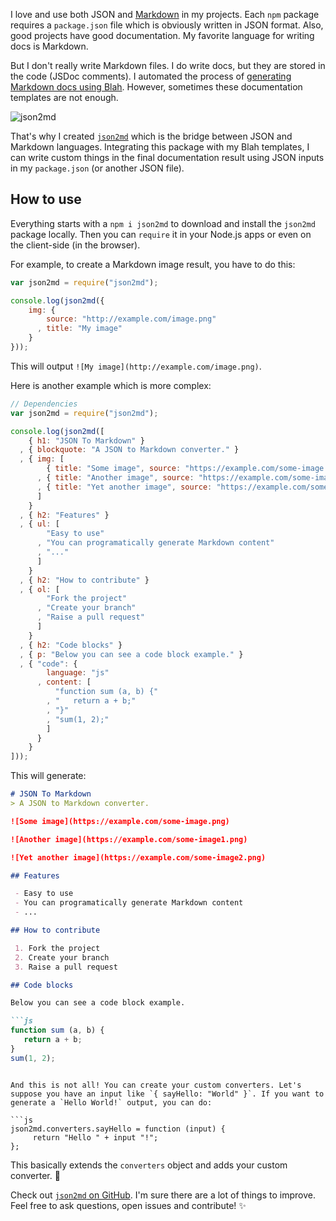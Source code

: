 I love and use both JSON and [Markdown](https://en.wikipedia.org/wiki/Markdown) in my projects. Each `npm` package requires a `package.json` file which is obviously written in JSON format. Also, good projects have good documentation. My favorite language for writing docs is Markdown.

But I don't really write Markdown files. I do write docs, but they are stored in the code (JSDoc comments). I automated the process of [generating Markdown docs using Blah](http://ionicabizau.net/blog/25-increasing-productivity-using-blah-2-0-0). However, sometimes these documentation templates are not enough.

![json2md](http://i.imgur.com/uj64JFw.png)

That's why I created [`json2md`](https://github.com/IonicaBizau/json2md) which is the bridge between JSON and Markdown languages. Integrating this package with my Blah templates, I can write custom things in the final documentation result using JSON inputs in my `package.json` (or another JSON file).

## How to use

Everything starts with a `npm i json2md` to download and install the `json2md` package locally. Then you can `require` it in your Node.js apps or even on the client-side (in the browser).

For example, to create a Markdown image result, you have to do this:

```js
var json2md = require("json2md");

console.log(json2md({
    img: {
        source: "http://example.com/image.png"
      , title: "My image"
    }
}));
```

This will output `![My image](http://example.com/image.png)`.

Here is another example which is more complex:

```js
// Dependencies
var json2md = require("json2md");

console.log(json2md([
    { h1: "JSON To Markdown" }
  , { blockquote: "A JSON to Markdown converter." }
  , { img: [
        { title: "Some image", source: "https://example.com/some-image.png" }
      , { title: "Another image", source: "https://example.com/some-image1.png" }
      , { title: "Yet another image", source: "https://example.com/some-image2.png" }
      ]
    }
  , { h2: "Features" }
  , { ul: [
        "Easy to use"
      , "You can programatically generate Markdown content"
      , "..."
      ]
    }
  , { h2: "How to contribute" }
  , { ol: [
        "Fork the project"
      , "Create your branch"
      , "Raise a pull request"
      ]
    }
  , { h2: "Code blocks" }
  , { p: "Below you can see a code block example." }
  , { "code": {
        language: "js"
      , content: [
          "function sum (a, b) {"
        , "   return a + b;"
        , "}"
        , "sum(1, 2);"
        ]
      }
    }
]));
```

This will generate:

```md
# JSON To Markdown
> A JSON to Markdown converter.

![Some image](https://example.com/some-image.png)

![Another image](https://example.com/some-image1.png)

![Yet another image](https://example.com/some-image2.png)

## Features

 - Easy to use
 - You can programatically generate Markdown content
 - ...

## How to contribute

 1. Fork the project
 2. Create your branch
 3. Raise a pull request

## Code blocks

Below you can see a code block example.

```js
function sum (a, b) {
   return a + b;
}
sum(1, 2);
```
```

And this is not all! You can create your custom converters. Let's suppose you have an input like `{ sayHello: "World" }`. If you want to generate a `Hello World!` output, you can do:

```js
json2md.converters.sayHello = function (input) {
     return "Hello " + input "!";
};
```

This basically extends the `converters` object and adds your custom converter. :dizzy:

Check out [`json2md` on GitHub](https://github.com/IonicaBizau/json2md).
I'm sure there are a lot of things to improve. Feel free to ask questions, open issues and contribute! :sparkles:
